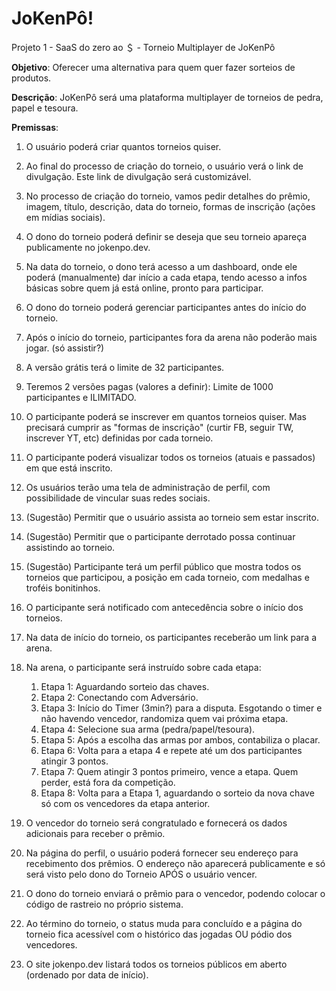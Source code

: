# JoKenPô!

Projeto 1 - SaaS do zero ao ＄ - Torneio Multiplayer de JoKenPô

**Objetivo**: Oferecer uma alternativa para quem quer fazer sorteios de produtos.

**Descrição**: JoKenPô será uma plataforma multiplayer de torneios de pedra, papel e tesoura.

**Premissas**:

1. O usuário poderá criar quantos torneios quiser.
1. Ao final do processo de criação do torneio, o usuário verá o link de divulgação. Este link de divulgação será customizável.
1. No processo de criação do torneio, vamos pedir detalhes do prêmio, imagem, título, descrição, data do torneio, formas de inscrição (ações em mídias sociais).
1. O dono do torneio poderá definir se deseja que seu torneio apareça publicamente no jokenpo.dev.
1. Na data do torneio, o dono terá acesso a um dashboard, onde ele poderá (manualmente) dar início a cada etapa, tendo acesso a infos básicas sobre quem já está online, pronto para participar.
1. O dono do torneio poderá gerenciar participantes antes do início do torneio.
1. Após o início do torneio, participantes fora da arena não poderão mais jogar. (só assistir?)
1. A versão grátis terá o limite de 32 participantes.
1. Teremos 2 versões pagas (valores a definir): Limite de 1000 participantes e ILIMITADO.
1. O participante poderá se inscrever em quantos torneios quiser. Mas precisará cumprir as "formas de inscrição" (curtir FB, seguir TW, inscrever YT, etc) definidas por cada torneio.
1. O participante poderá visualizar todos os torneios (atuais e passados) em que está inscrito.
1. Os usuários terão uma tela de administração de perfil, com possibilidade de vincular suas redes sociais.
1. (Sugestão) Permitir que o usuário assista ao torneio sem estar inscrito.
1. (Sugestão) Permitir que o participante derrotado possa continuar assistindo ao torneio.
1. (Sugestão) Participante terá um perfil público que mostra todos os torneios que participou, a posição em cada torneio, com medalhas e troféis bonitinhos.
1. O participante será notificado com antecedência sobre o início dos torneios.
1. Na data de início do torneio, os participantes receberão um link para a arena.
1. Na arena, o participante será instruído sobre cada etapa:

    1. Etapa 1: Aguardando sorteio das chaves.
    1. Etapa 2: Conectando com Adversário.
    1. Etapa 3: Início do Timer (3min?) para a disputa. Esgotando o timer e não havendo vencedor, randomiza quem vai próxima etapa.
    1. Etapa 4: Selecione sua arma (pedra/papel/tesoura).
    1. Etapa 5: Após a escolha das armas por ambos, contabiliza o placar.
    1. Etapa 6: Volta para a etapa 4 e repete até um dos participantes atingir 3 pontos.
    1. Etapa 7: Quem atingir 3 pontos primeiro, vence a etapa. Quem perder, está fora da competição.
    1. Etapa 8: Volta para a Etapa 1, aguardando o sorteio da nova chave só com os vencedores da etapa anterior.

1. O vencedor do torneio será congratulado e fornecerá os dados adicionais para receber o prêmio.
1. Na página do perfil, o usuário poderá fornecer seu endereço para recebimento dos prêmios. O endereço não aparecerá publicamente e só será visto pelo dono do Torneio APÓS o usuário vencer.
1. O dono do torneio enviará o prêmio para o vencedor, podendo colocar o código de rastreio no próprio sistema.
1. Ao término do torneio, o status muda para concluído e a página do torneio fica acessível com o histórico das jogadas OU pódio dos vencedores.
1. O site jokenpo.dev listará todos os torneios públicos em aberto (ordenado por data de início).
